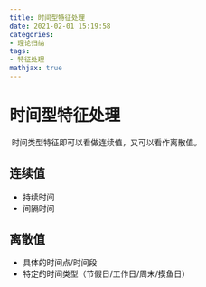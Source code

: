 ```yaml
---
title: 时间型特征处理
date: 2021-02-01 15:19:58
categories: 
- 理论归纳
tags:
- 特征处理
mathjax: true
---
```


# 时间型特征处理

​	时间类型特征即可以看做连续值，又可以看作离散值。

## 连续值

- 持续时间
- 间隔时间

## 离散值

- 具体的时间点/时间段
- 特定的时间类型（节假日/工作日/周末/摸鱼日）